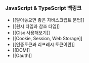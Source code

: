 ### JavaScript & TypeScript 백링크

- [[알아놓으면 좋은 자바스크립트 문법]]
- [[원시 타입과 참조 타입]]
- [[Clsx 사용해보기]]
- [[Cookie, Session, Web Storage]]
- [[인증토큰과 리프레시 토큰이란]]
- [[DOM]]
- [[Oauth]]
